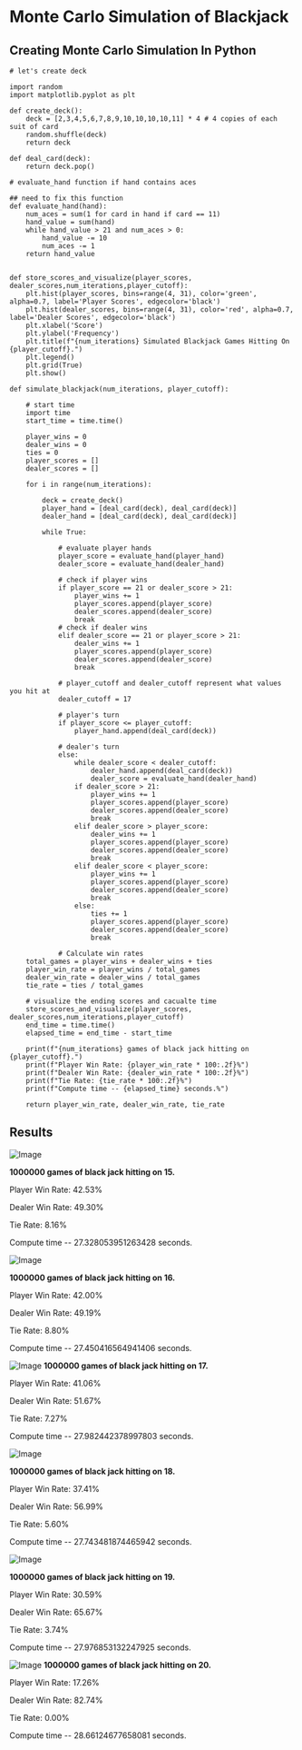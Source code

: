 # Monte Carlo Simulation of Blackjack

## Creating Monte Carlo Simulation In Python
```
# let's create deck

import random
import matplotlib.pyplot as plt

def create_deck():
    deck = [2,3,4,5,6,7,8,9,10,10,10,10,11] * 4 # 4 copies of each suit of card
    random.shuffle(deck)
    return deck

def deal_card(deck):
    return deck.pop()

# evaluate_hand function if hand contains aces

## need to fix this function
def evaluate_hand(hand):
    num_aces = sum(1 for card in hand if card == 11)
    hand_value = sum(hand)
    while hand_value > 21 and num_aces > 0:
        hand_value -= 10
        num_aces -= 1
    return hand_value


def store_scores_and_visualize(player_scores, dealer_scores,num_iterations,player_cutoff):
    plt.hist(player_scores, bins=range(4, 31), color='green', alpha=0.7, label='Player Scores', edgecolor='black')
    plt.hist(dealer_scores, bins=range(4, 31), color='red', alpha=0.7, label='Dealer Scores', edgecolor='black')
    plt.xlabel('Score')
    plt.ylabel('Frequency')
    plt.title(f"{num_iterations} Simulated Blackjack Games Hitting On {player_cutoff}.")
    plt.legend()
    plt.grid(True)
    plt.show()

def simulate_blackjack(num_iterations, player_cutoff):
    
    # start time
    import time 
    start_time = time.time()
    
    player_wins = 0
    dealer_wins = 0
    ties = 0 
    player_scores = []
    dealer_scores = []    
    
    for i in range(num_iterations):
        
        deck = create_deck()
        player_hand = [deal_card(deck), deal_card(deck)]
        dealer_hand = [deal_card(deck), deal_card(deck)]
        
        while True:
            
            # evaluate player hands
            player_score = evaluate_hand(player_hand)
            dealer_score = evaluate_hand(dealer_hand)

            # check if player wins 
            if player_score == 21 or dealer_score > 21:
                player_wins += 1
                player_scores.append(player_score)
                dealer_scores.append(dealer_score)
                break
            # check if dealer wins
            elif dealer_score == 21 or player_score > 21:
                dealer_wins += 1
                player_scores.append(player_score)
                dealer_scores.append(dealer_score)
                break

            # player_cutoff and dealer_cutoff represent what values you hit at
            dealer_cutoff = 17 
            
            # player's turn
            if player_score <= player_cutoff:
                player_hand.append(deal_card(deck))
            
            # dealer's turn
            else:
                while dealer_score < dealer_cutoff:
                    dealer_hand.append(deal_card(deck))
                    dealer_score = evaluate_hand(dealer_hand)
                if dealer_score > 21:
                    player_wins += 1
                    player_scores.append(player_score)
                    dealer_scores.append(dealer_score)
                    break
                elif dealer_score > player_score:
                    dealer_wins += 1
                    player_scores.append(player_score)
                    dealer_scores.append(dealer_score)
                    break
                elif dealer_score < player_score:
                    player_wins += 1
                    player_scores.append(player_score)
                    dealer_scores.append(dealer_score)
                    break
                else:
                    ties += 1
                    player_scores.append(player_score)
                    dealer_scores.append(dealer_score)
                    break
                    
            # Calculate win rates
    total_games = player_wins + dealer_wins + ties
    player_win_rate = player_wins / total_games
    dealer_win_rate = dealer_wins / total_games
    tie_rate = ties / total_games
    
    # visualize the ending scores and cacualte time
    store_scores_and_visualize(player_scores, dealer_scores,num_iterations,player_cutoff)
    end_time = time.time()
    elapsed_time = end_time - start_time
    
    print(f"{num_iterations} games of black jack hitting on {player_cutoff}.")
    print(f"Player Win Rate: {player_win_rate * 100:.2f}%")
    print(f"Dealer Win Rate: {dealer_win_rate * 100:.2f}%")
    print(f"Tie Rate: {tie_rate * 100:.2f}%")
    print(f"Compute time -- {elapsed_time} seconds.%")

    return player_win_rate, dealer_win_rate, tie_rate

```

## Results
![Image](Image1.png)

**1000000 games of black jack hitting on 15.**

Player Win Rate: 42.53%

Dealer Win Rate: 49.30%

Tie Rate: 8.16%

Compute time -- 27.328053951263428 seconds.


![Image](Image2.png)

**1000000 games of black jack hitting on 16.**

Player Win Rate: 42.00%

Dealer Win Rate: 49.19%

Tie Rate: 8.80%

Compute time -- 27.450416564941406 seconds.


![Image](Image3.png)
**1000000 games of black jack hitting on 17.**

Player Win Rate: 41.06%

Dealer Win Rate: 51.67%

Tie Rate: 7.27%

Compute time -- 27.982442378997803 seconds.


![Image](Image4.png)

**1000000 games of black jack hitting on 18.**

Player Win Rate: 37.41%

Dealer Win Rate: 56.99%

Tie Rate: 5.60%

Compute time -- 27.743481874465942 seconds.


![Image](Image5.png)

**1000000 games of black jack hitting on 19.**

Player Win Rate: 30.59%

Dealer Win Rate: 65.67%

Tie Rate: 3.74%

Compute time -- 27.976853132247925 seconds.


![Image](Image6.png)
**1000000 games of black jack hitting on 20.**

Player Win Rate: 17.26%

Dealer Win Rate: 82.74%

Tie Rate: 0.00%

Compute time -- 28.66124677658081 seconds.